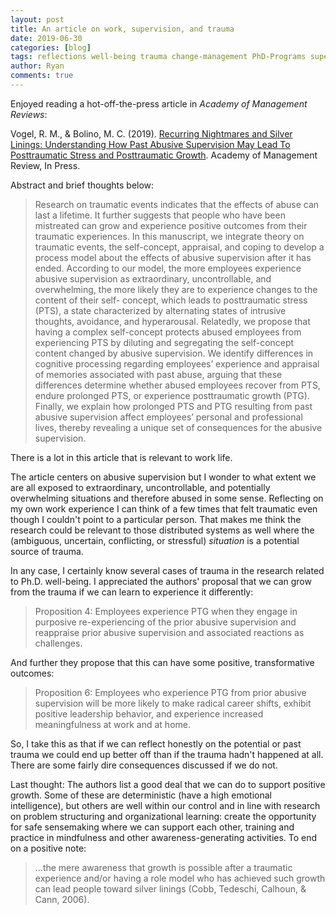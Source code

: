 ```yaml
---
layout: post
title: An article on work, supervision, and trauma
date: 2019-06-30
categories: [blog]
tags: reflections well-being trauma change-management PhD-Programs supervision pinboard
author: Ryan
comments: true
---
```



Enjoyed reading a hot-off-the-press article in *Academy of Management Reviews*:

Vogel, R. M., & Bolino, M. C. (2019). [Recurring Nightmares and Silver Linings: Understanding How Past Abusive Supervision May Lead To Posttraumatic Stress and Posttraumatic Growth](https://journals.aom.org/doi/10.5465/amr.2017.0350). Academy of Management Review, In Press.

Abstract and brief thoughts below:

<blockquote>
Research on traumatic events indicates that the effects of abuse can last a lifetime. It further suggests that people who have been mistreated can grow and experience positive outcomes from their traumatic experiences. In this manuscript, we integrate theory on traumatic events, the self-concept, appraisal, and coping to develop a process model about the effects of abusive supervision after it has ended. According to our model, the more employees experience abusive supervision as extraordinary, uncontrollable, and overwhelming, the more likely they are to experience changes to the content of their self- concept, which leads to posttraumatic stress (PTS), a state characterized by alternating states of intrusive thoughts, avoidance, and hyperarousal. Relatedly, we propose that having a complex self-concept protects abused employees from experiencing PTS by diluting and segregating the self-concept content changed by abusive supervision. We identify differences in cognitive processing regarding employees’ experience and appraisal of memories associated with past abuse, arguing that these differences determine whether abused employees recover from PTS, endure prolonged PTS, or experience posttraumatic growth (PTG). Finally, we explain how prolonged PTS and PTG resulting from past abusive supervision affect employees’ personal and professional lives, thereby revealing a unique set of consequences for the abusive supervision.
</blockquote>

There is a lot in this article that is relevant to work life.

The article centers on abusive supervision but I wonder to what extent we are all exposed to extraordinary, uncontrollable, and potentially overwhelming situations and therefore abused in some sense. Reflecting on my own work experience I can think of a few times that felt traumatic even though I couldn't point to a particular person. That makes me think the research could be relevant to those distributed systems as well where the (ambiguous, uncertain, conflicting, or stressful) *situation* is a potential source of trauma.  

In any case, I certainly know several cases of trauma in the research related to Ph.D. well-being. I appreciated the authors' proposal that we can grow from the trauma if we can learn to experience it differently:

<blockquote>
Proposition 4: Employees experience PTG when they engage in purposive re-experiencing of the prior abusive supervision and reappraise prior abusive supervision and associated reactions as challenges.
</blockquote>

And further they propose that this can have some positive, transformative outcomes:
<blockquote>
Proposition 6: Employees who experience PTG from prior abusive supervision will be more likely to make radical career shifts, exhibit positive leadership behavior, and experience increased meaningfulness at work and at home.
</blockquote>

So, I take this as that if we can reflect honestly on the potential or past trauma we could end up better off than if the trauma hadn't happened at all. There are some fairly dire consequences discussed if we do not.

Last thought: The authors list a good deal that we can do to support positive growth. Some of these are deterministic (have a high emotional intelligence), but others are well within our control and in line with research on problem structuring and organizational learning: create the opportunity for safe sensemaking where we can support each other, training and practice in mindfulness and other awareness-generating activities. To end on a positive note:

<blockquote>
...the mere awareness that growth is possible after a traumatic experience and/or having a role model who has achieved such growth can lead people toward silver linings (Cobb, Tedeschi, Calhoun, & Cann, 2006).
</blockquote>
